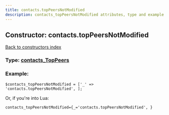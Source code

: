 ```yaml
---
title: contacts.topPeersNotModified
description: contacts_topPeersNotModified attributes, type and example
---
```

## Constructor: contacts.topPeersNotModified  
[Back to constructors index](index.md)






### Type: [contacts\_TopPeers](../types/contacts_TopPeers.md)


### Example:

```
$contacts_topPeersNotModified = ['_' => 'contacts.topPeersNotModified', ];
```  

Or, if you're into Lua:  


```
contacts_topPeersNotModified={_='contacts.topPeersNotModified', }

```


